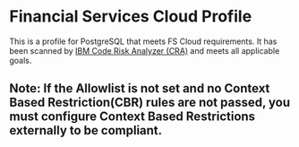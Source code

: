 # Financial Services Cloud Profile

This is a profile for PostgreSQL that meets FS Cloud requirements.
It has been scanned by [IBM Code Risk Analyzer (CRA)](https://cloud.ibm.com/docs/code-risk-analyzer-cli-plugin?topic=code-risk-analyzer-cli-plugin-cra-cli-plugin#terraform-command) and meets all applicable goals.

## Note: If the Allowlist is not set and no Context Based Restriction(CBR) rules are not passed, you must configure Context Based Restrictions externally to be compliant.